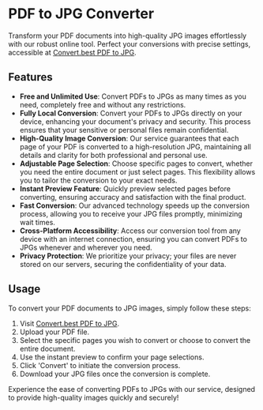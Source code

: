# PDF to JPG Converter

Transform your PDF documents into high-quality JPG images effortlessly with our robust online tool. Perfect your conversions with precise settings, accessible at [Convert.best PDF to JPG](https://convert.best/pdf/pdftojpg.html).

## Features

- **Free and Unlimited Use**: Convert PDFs to JPGs as many times as you need, completely free and without any restrictions.
- **Fully Local Conversion**: Convert your PDFs to JPGs directly on your device, enhancing your document's privacy and security. This process ensures that your sensitive or personal files remain confidential.
- **High-Quality Image Conversion**: Our service guarantees that each page of your PDF is converted to a high-resolution JPG, maintaining all details and clarity for both professional and personal use.
- **Adjustable Page Selection**: Choose specific pages to convert, whether you need the entire document or just select pages. This flexibility allows you to tailor the conversion to your exact needs.
- **Instant Preview Feature**: Quickly preview selected pages before converting, ensuring accuracy and satisfaction with the final product.
- **Fast Conversion**: Our advanced technology speeds up the conversion process, allowing you to receive your JPG files promptly, minimizing wait times.
- **Cross-Platform Accessibility**: Access our conversion tool from any device with an internet connection, ensuring you can convert PDFs to JPGs whenever and wherever you need.
- **Privacy Protection**: We prioritize your privacy; your files are never stored on our servers, securing the confidentiality of your data.

## Usage

To convert your PDF documents to JPG images, simply follow these steps:
1. Visit [Convert.best PDF to JPG](https://convert.best/pdf/pdftojpg.html).
2. Upload your PDF file.
3. Select the specific pages you wish to convert or choose to convert the entire document.
4. Use the instant preview to confirm your page selections.
5. Click 'Convert' to initiate the conversion process.
6. Download your JPG files once the conversion is complete.

Experience the ease of converting PDFs to JPGs with our service, designed to provide high-quality images quickly and securely!
